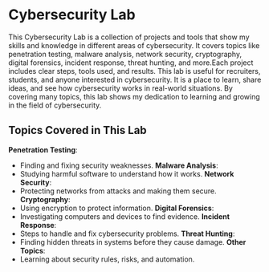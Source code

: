 # Cybersecurity Lab
This Cybersecurity Lab is a collection of projects and tools that show my skills and knowledge in different areas of cybersecurity. It covers topics like penetration testing, malware analysis, network security, cryptography, digital forensics, incident response, threat hunting, and more.Each project includes clear steps, tools used, and results. This lab is useful for recruiters, students, and anyone interested in cybersecurity. It is a place to learn, share ideas, and see how cybersecurity works in real-world situations. By covering many topics, this lab shows my dedication to learning and growing in the field of cybersecurity.
## Topics Covered in This Lab
**Penetration Testing**:
- Finding and fixing security weaknesses.
**Malware Analysis**:
- Studying harmful software to understand how it works.
**Network Security**:
- Protecting networks from attacks and making them secure.
**Cryptography**:
- Using encryption to protect information.
**Digital Forensics**:
- Investigating computers and devices to find evidence.
**Incident Response**:
- Steps to handle and fix cybersecurity problems.
**Threat Hunting**:
- Finding hidden threats in systems before they cause damage.
**Other Topics**:
- Learning about security rules, risks, and automation.

